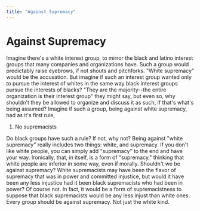 ```yaml
---
title: "Against Supremacy"
---
```

# Against Supremacy
Imagine there's a white interest group, to mirror the black and latino interest groups that many companies and organizations have. Such a group would predictably raise eyebrows, if not shouts and pitchforks. "White supremacy" would be the accusation. 
But imagine if such an interest group wanted only to pursue the interest of whites in the same way black interest groups pursue the interests of blacks? "They are the majority--the entire organization is their interest group" they might say, but even so, why shouldn't they be allowed to organize and discuss it as such, if that's what's being assumed? 
Imagine if such a group, being against white supremacy, had as it's first rule, 

1. No supremacists

Do black groups have such a rule? If not, why not? 
Being against "white supremacy" really includes two things: white, and supremacy. If you don't like white people, you can simply add "supremacy" to the end and have your way. Ironically, that, in itself, is a form of "supremacy," thinking that white people are inferior in some way, even if morally. 
Shouldn't we be against supremacy? White supremacists may have been the flavor of supremacy that was in power and committed injustice, but would it have been any less injustice had it been black supremacists who had been in power? Of course not. In fact, it would be a form of supremacistness to suppose that black supremacists would be any less injust than white ones. 
Every group should be against supremacy. Not just the white kind. 
